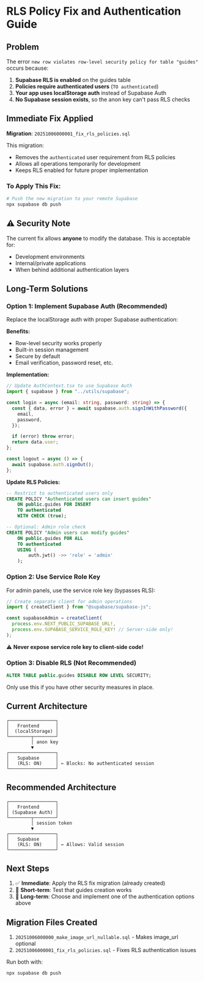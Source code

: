 # RLS Policy Fix and Authentication Guide

## Problem

The error `new row violates row-level security policy for table "guides"` occurs because:

1. **Supabase RLS is enabled** on the guides table
2. **Policies require authenticated users** (`TO authenticated`)
3. **Your app uses localStorage auth** instead of Supabase Auth
4. **No Supabase session exists**, so the anon key can't pass RLS checks

## Immediate Fix Applied

**Migration**: `20251006000001_fix_rls_policies.sql`

This migration:

- Removes the `authenticated` user requirement from RLS policies
- Allows all operations temporarily for development
- Keeps RLS enabled for future proper implementation

### To Apply This Fix:

```bash
# Push the new migration to your remote Supabase
npx supabase db push
```

## ⚠️ Security Note

The current fix allows **anyone** to modify the database. This is acceptable for:

- Development environments
- Internal/private applications
- When behind additional authentication layers

## Long-Term Solutions

### Option 1: Implement Supabase Auth (Recommended)

Replace the localStorage auth with proper Supabase authentication:

**Benefits:**

- Row-level security works properly
- Built-in session management
- Secure by default
- Email verification, password reset, etc.

**Implementation:**

```typescript
// Update AuthContext.tsx to use Supabase Auth
import { supabase } from "../utils/supabase";

const login = async (email: string, password: string) => {
  const { data, error } = await supabase.auth.signInWithPassword({
    email,
    password,
  });

  if (error) throw error;
  return data.user;
};

const logout = async () => {
  await supabase.auth.signOut();
};
```

**Update RLS Policies:**

```sql
-- Restrict to authenticated users only
CREATE POLICY "Authenticated users can insert guides"
    ON public.guides FOR INSERT
    TO authenticated
    WITH CHECK (true);

-- Optional: Admin role check
CREATE POLICY "Admin users can modify guides"
    ON public.guides FOR ALL
    TO authenticated
    USING (
        auth.jwt() ->> 'role' = 'admin'
    );
```

### Option 2: Use Service Role Key

For admin panels, use the service role key (bypasses RLS):

```typescript
// Create separate client for admin operations
import { createClient } from "@supabase/supabase-js";

const supabaseAdmin = createClient(
  process.env.NEXT_PUBLIC_SUPABASE_URL!,
  process.env.SUPABASE_SERVICE_ROLE_KEY! // Server-side only!
);
```

⚠️ **Never expose service role key to client-side code!**

### Option 3: Disable RLS (Not Recommended)

```sql
ALTER TABLE public.guides DISABLE ROW LEVEL SECURITY;
```

Only use this if you have other security measures in place.

## Current Architecture

```
┌─────────────────┐
│   Frontend      │
│  (localStorage) │
└────────┬────────┘
         │ anon key
         ▼
┌─────────────────┐
│   Supabase      │
│   (RLS: ON)     │ ← Blocks: No authenticated session
└─────────────────┘
```

## Recommended Architecture

```
┌─────────────────┐
│   Frontend      │
│ (Supabase Auth) │
└────────┬────────┘
         │ session token
         ▼
┌─────────────────┐
│   Supabase      │
│   (RLS: ON)     │ ← Allows: Valid session
└─────────────────┘
```

## Next Steps

1. ✅ **Immediate**: Apply the RLS fix migration (already created)
2. 🔄 **Short-term**: Test that guides creation works
3. 🎯 **Long-term**: Choose and implement one of the authentication options above

## Migration Files Created

1. `20251006000000_make_image_url_nullable.sql` - Makes image_url optional
2. `20251006000001_fix_rls_policies.sql` - Fixes RLS authentication issues

Run both with:

```bash
npx supabase db push
```
